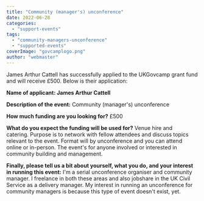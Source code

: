 ```yaml
---
title: "Community (manager's) unconference"
date: 2022-06-28
categories: 
  - "support-events"
tags: 
  - "community-managers-unconference"
  - "supported-events"
coverImage: "govcamplogo.png"
author: "webmaster"
---
```


James Arthur Cattell has successfully applied to the UKGovcamp grant fund and will receive £500. Below is their application:

**Name of applicant: James Arthur Cattell** 

**Description of the event:** Community (manager's) unconference

**How much funding are you looking for?** £500

**What do you expect the funding will be used for?** Venue hire and catering. Purpose is to network with fellow attendees and discuss topics relevant to the event. Format will by unconference and you can attend online or in-person. The event's for anyone involved or interested in community building and management.

**Finally, please tell us a bit about yourself, what you do, and your interest in running this event:** I'm a serial unconference organiser and community manager. I freelance in both these areas and also jobshare in the UK Civil Service as a delivery manager. My interest in running an unconference for community managers is because this type of event doesn't exist, yet.

